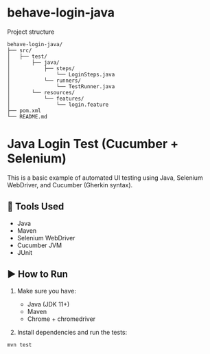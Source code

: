 # behave-login-java

Project structure

```
behave-login-java/
├── src/
│   ├── test/
│       ├── java/
│           ├── steps/
│               └── LoginSteps.java
│           └── runners/
│               └── TestRunner.java
│       └── resources/
│           └── features/
│               └── login.feature
├── pom.xml
└── README.md
```


# Java Login Test (Cucumber + Selenium)

This is a basic example of automated UI testing using Java, Selenium WebDriver, and Cucumber (Gherkin syntax).

## 🔧 Tools Used
- Java
- Maven
- Selenium WebDriver
- Cucumber JVM
- JUnit

## ▶️ How to Run

1. Make sure you have:
   - Java (JDK 11+)
   - Maven
   - Chrome + chromedriver

2. Install dependencies and run the tests:
```bash
mvn test
